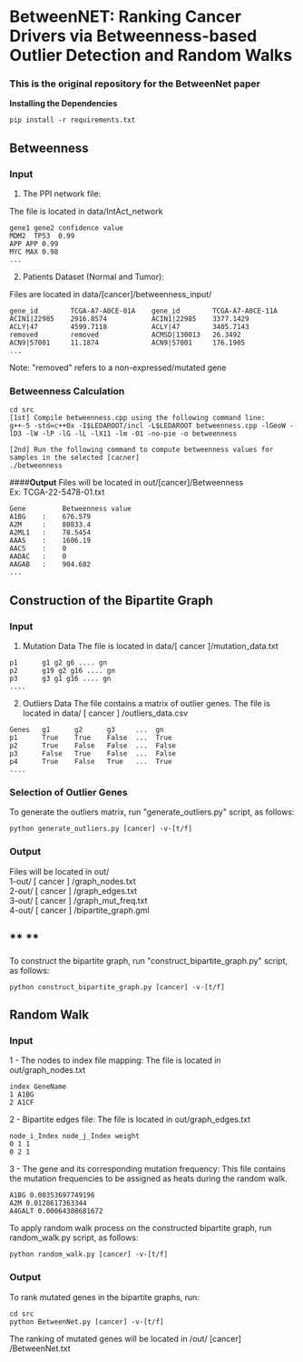 # BetweenNET: Ranking Cancer Drivers via Betweenness-based Outlier Detection and Random Walks

### This is the original repository for the BetweenNet paper


**Installing the Dependencies**

```
pip install -r requirements.txt
```
## **Betweenness**

### **Input**

1. The PPI network file:

The file is located in data/IntAct_network

```
gene1 gene2 confidence value
MDM2  TP53  0.99
APP APP 0.99
MYC MAX 0.98
...
```
2. Patients Dataset (Normal and Tumor):

Files are located in data/[cancer]/betweenness_input/
```
gene_id        TCGA-A7-A0CE-01A    gene_id        TCGA-A7-A0CE-11A
ACIN1|22985    2916.8574           ACIN1|22985    3377.1429
ACLY|47        4599.7118           ACLY|47        3405.7143
removed        removed             ACMSD|130013   26.3492
ACN9|57001     11.1874             ACN9|57001     176.1905
...
```
Note: "removed"  refers to a non-expressed/mutated gene


### **Betweenness Calculation**

```
cd src
[1st] Compile betweenness.cpp using the following command line:
g++-5 -std=c++0x -I$LEDAROOT/incl -L$LEDAROOT betweenness.cpp -lGeoW -lD3 -lW -lP -lG -lL -lX11 -lm -O1 -no-pie -o betweenness

[2nd] Run the following command to compute betweenness values for samples in the selected [cacner]
./betweenness
```

####**Output**
Files will be located in out/[cancer]/Betweenness <br/>
Ex: TCGA-22-5478-01.txt
```
Gene         Betweenness value
A1BG    :    676.579
A2M     :    80833.4
A2ML1   :    78.5454
AAAS    :    1606.19
AACS    :    0
AADAC   :    0
AAGAB   :    904.682
...
```


## **Construction of the Bipartite Graph**

### **Input**
1. Mutation Data
The file is located in data/[ cancer ]/mutation_data.txt

```
p1      g1 g2 g6 .... gn
p2      g19 g2 g16 .... gn
p3      g3 g1 g16 .... gn
....
```


2. Outliers Data
The file contains a matrix of outlier genes.
The file is located in data/ [ cancer ] /outliers_data.csv

```
Genes   g1      g2      g3     ...  gn
p1      True    True    False  ...  True
p2      True    False   False  ...  False
p3      False   True    False  ...  False
p4      True    False   True   ...  True
....
```

### **Selection of Outlier Genes**
To generate the outliers matrix, run  "generate_outliers.py" script, as follows:
```
python generate_outliers.py [cancer] -v-[t/f]
```
### **Output**
Files will be located in out/ <br/>
1-out/  [ cancer ] /graph_nodes.txt <br/>
2-out/ [ cancer ] /graph_edges.txt <br/>
3-out/ [ cancer ] /graph_mut_freq.txt <br/>
4-out/ [ cancer ] /bipartite_graph.gml<br/>


## ** **
To construct the bipartite graph, run "construct_bipartite_graph.py" script, as follows:
```
python construct_bipartite_graph.py [cancer] -v-[t/f]
```

## **Random Walk**
### **Input**

1 - The nodes to index file mapping:
The file is located in out/graph_nodes.txt
```
index GeneName
1 A1BG
2 A1CF
```
2 - Bipartite edges file:
The file is located in out/graph_edges.txt
```
node_i_Index node_j_Index weight
0 1 1
0 2 1
```
3 - The gene and its corresponding mutation frequency:
This file contains the mutation frequencies to be assigned as heats during the random walk.

```
A1BG 0.00353697749196
A2M 0.0128617363344
A4GALT 0.00064308681672
```

To apply random walk process on the constructed bipartite graph, run random_walk.py script, as follows:
```
python random_walk.py [cancer] -v-[t/f]
```


### **Output**
To rank mutated genes in the bipartite graphs, run:
```
cd src
python BetweenNet.py [cancer] -v-[t/f]
```
The ranking of mutated genes will be located in /out/ [cancer] /BetweenNet.txt
